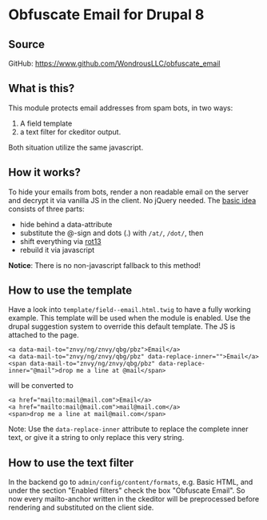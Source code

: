 # Obfuscate Email for Drupal 8

## Source

GitHub: https://www.github.com/WondrousLLC/obfuscate_email

## What is this?

This module protects email addresses from spam bots, in two ways:

1. A field template
2. a text filter for ckeditor output.

Both situation utilize the same javascript.

## How it works?

To hide your emails from bots, render a non readable email on the server and
decrypt it via vanilla JS in the client. No jQuery needed. The
[basic idea](www.grall.name/posts/1/antiSpam-emailAddressObfuscation.html)
consists of three parts:

- hide behind a data-attribute
- substitute the @-sign and dots (.) with `/at/`, `/dot/`, then
- shift everything via [rot13](https://en.wikipedia.org/wiki/ROT13)
- rebuild it via javascript

**Notice**: There is no non-javascript fallback to this method!

## How to use the template

Have a look into ``template/field--email.html.twig`` to have a fully working
example. This template will be used when the module is enabled. Use the
drupal suggestion system to override this default template. The JS is attached
to the page.

```
<a data-mail-to="znvy/ng/znvy/qbg/pbz">Email</a>
<a data-mail-to="znvy/ng/znvy/qbg/pbz" data-replace-inner="">Email</a>
<span data-mail-to="znvy/ng/znvy/qbg/pbz" data-replace-inner="@mail">drop me a line at @mail</span>
```

will be converted to

```
<a href="mailto:mail@mail.com">Email</a>
<a href="mailto:mail@mail.com">mail@mail.com</a>
<span>drop me a line at mail@mail.com</span>
```

Note: Use the `data-replace-inner` attribute to replace the complete inner text,
or give it a string to only replace this very string.

## How to use the text filter

In the backend go to `admin/config/content/formats`, e.g. Basic HTML, and under
the section "Enabled filters" check the box "Obfuscate Email". So now every
mailto-anchor written in the ckeditor will be preprocessed before rendering and
substituted on the client side.
